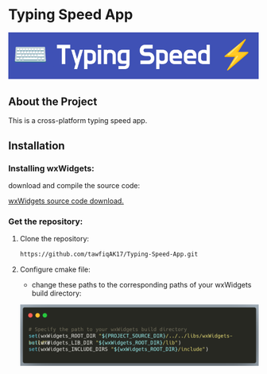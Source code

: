 # Typing Speed App

![Project Logo](readme/logo.png)

## About the Project

This is a cross-platform typing speed app.

## Installation
### Installing wxWidgets:
download and compile the source code:
   
   [wxWidgets source code download.](https://www.wxwidgets.org/downloads/)
### Get the repository:
1. Clone the repository:

   ```sh
   https://github.com/tawfiqAK17/Typing-Speed-App.git 
   ```
2. Configure cmake file:

   - change these paths to the corresponding paths of your wxWidgets build directory:

   ![path](readme/path.png)
